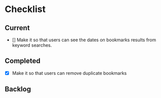 # Checklist
## Current
- [] Make it so that users can see the dates on bookmarks results from keyword searches.

## Completed
- [X] Make it so that users can remove duplicate bookmarks

## Backlog